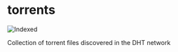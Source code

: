 torrents 
========
![Indexed](https://img.shields.io/badge/indexed-22192-blue)

Collection of torrent files discovered in the DHT network
